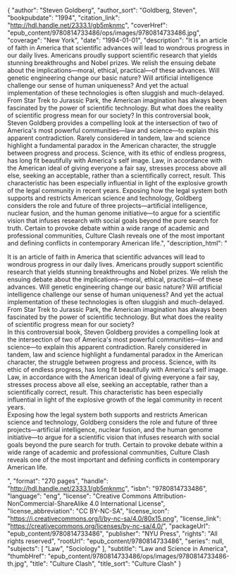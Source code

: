 {
  "author": "Steven Goldberg",
  "author_sort": "Goldberg, Steven",
  "bookpubdate": "1994",
  "citation_link": "http://hdl.handle.net/2333.1/gb5mknmc",
  "coverHref": "epub_content/9780814733486/ops/images/9780814733486.jpg",
  "coverage": "New York",
  "date": "1994-01-01",
  "description": "It is an article of faith in America that scientific advances will lead to wondrous progress in our daily lives.  Americans proudly support scientific research that yields stunning breakthroughs and Nobel prizes.  We relish the ensuing debate about the implications—moral, ethical, practical—of these advances.  Will genetic engineering change our basic nature? Will artificial intelligence challenge our sense of human uniqueness?  And yet the actual implementation of these technologies is often sluggish and much-delayed.  From Star Trek to Jurassic Park, the American imagination has always been fascinated by the power of scientific technology. But what does the reality of scientific progress mean for our society?   In this controversial book, Steven Goldberg provides a compelling look at the intersection of two of America's most powerful communities—law and science—to explain this apparent contradiction.  Rarely considered in tandem, law and science highlight a fundamental paradox in the American character, the struggle between progress and process.  Science, with its ethic of endless progress, has long fit beautifully with America's self image.  Law, in accordance with the American ideal of giving everyone a fair say, stresses process above all else, seeking an acceptable, rather than a scientifically correct, result. This characteristic has been especially influential in light of the explosive growth of the legal community in recent years. Exposing how the legal system both supports and restricts American science and technology, Goldberg considers the role and future of three projects—artificial intelligence, nuclear fusion, and the human genome initiative—to argue for a scientific vision that infuses research with social goals beyond the pure search for truth.  Certain to provoke debate within a wide range of academic and professional communities, Culture Clash reveals one of the most important and defining conflicts in contemporary American life.",
  "description_html": "<p>It is an article of faith in America that scientific advances will lead to wondrous progress in our daily lives.  Americans proudly support scientific research that yields stunning breakthroughs and Nobel prizes.  We relish the ensuing debate about the implications—moral, ethical, practical—of these advances.  Will genetic engineering change our basic nature? Will artificial intelligence challenge our sense of human uniqueness?  And yet the actual implementation of these technologies is often sluggish and much-delayed.  From Star Trek to Jurassic Park, the American imagination has always been fascinated by the power of scientific technology. But what does the reality of scientific progress mean for our society?  <br> In this controversial book, Steven Goldberg provides a compelling look at the intersection of two of America's most powerful communities—law and science—to explain this apparent contradiction.  Rarely considered in tandem, law and science highlight a fundamental paradox in the American character, the struggle between progress and process.  Science, with its ethic of endless progress, has long fit beautifully with America's self image.  Law, in accordance with the American ideal of giving everyone a fair say, stresses process above all else, seeking an acceptable, rather than a scientifically correct, result. This characteristic has been especially influential in light of the explosive growth of the legal community in recent years.<br> Exposing how the legal system both supports and restricts American science and technology, Goldberg considers the role and future of three projects—artificial intelligence, nuclear fusion, and the human genome initiative—to argue for a scientific vision that infuses research with social goals beyond the pure search for truth.  Certain to provoke debate within a wide range of academic and professional communities, Culture Clash reveals one of the most important and defining conflicts in contemporary American life.</p>",
  "format": "270 pages",
  "handle": "http://hdl.handle.net/2333.1/gb5mknmc",
  "isbn": "9780814733486",
  "language": "eng",
  "license": "Creative Commons Attribution-NonCommercial-ShareAlike 4.0 International License",
  "license_abbreviation": "CC BY-NC-SA",
  "license_icon": "https://i.creativecommons.org/l/by-nc-sa/4.0/80x15.png",
  "license_link": "https://creativecommons.org/licenses/by-nc-sa/4.0/",
  "packageUrl": "epub_content/9780814733486",
  "publisher": "NYU Press",
  "rights": "All rights reserved",
  "rootUrl": "epub_content/9780814733486",
  "series": null,
  "subjects": [
    "Law",
    "Sociology"
  ],
  "subtitle": "Law and Science in America",
  "thumbHref": "epub_content/9780814733486/ops/images/9780814733486-th.jpg",
  "title": "Culture Clash",
  "title_sort": "Culture Clash"
}
